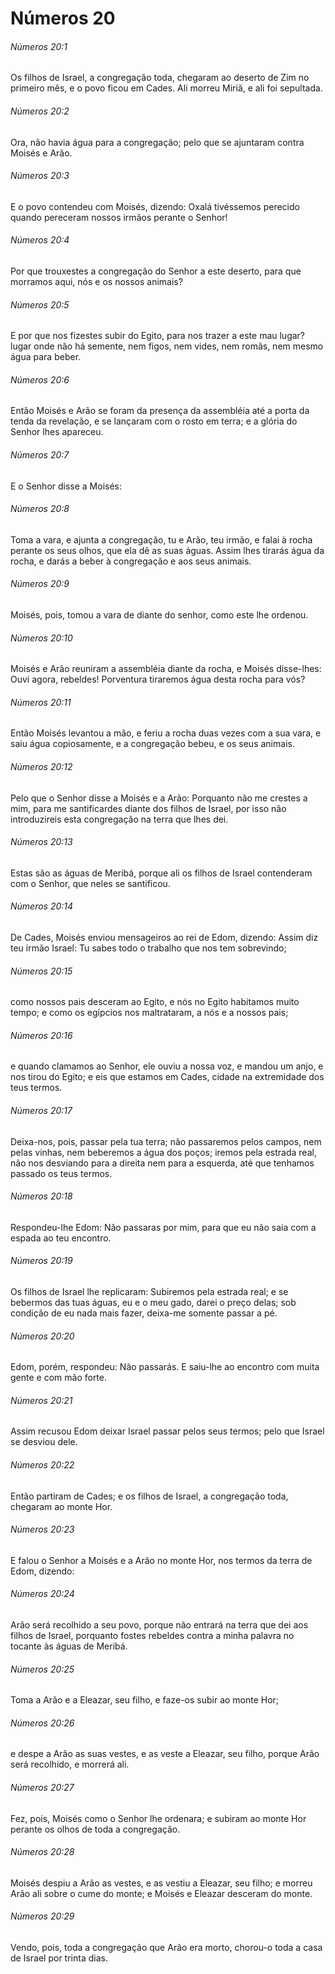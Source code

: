 # Números 20

###### Números 20:1

Os filhos de Israel, a congregação toda, chegaram ao deserto de Zim no primeiro mês, e o povo ficou em Cades. Ali morreu Miriã, e ali foi sepultada.

###### Números 20:2

Ora, não havia água para a congregação; pelo que se ajuntaram contra Moisés e Arão.

###### Números 20:3

E o povo contendeu com Moisés, dizendo: Oxalá tivéssemos perecido quando pereceram nossos irmãos perante o Senhor!

###### Números 20:4

Por que trouxestes a congregação do Senhor a este deserto, para que morramos aqui, nós e os nossos animais?

###### Números 20:5

E por que nos fizestes subir do Egito, para nos trazer a este mau lugar? lugar onde não há semente, nem figos, nem vides, nem romãs, nem mesmo água para beber.

###### Números 20:6

Então Moisés e Arão se foram da presença da assembléia até a porta da tenda da revelação, e se lançaram com o rosto em terra; e a glória do Senhor lhes apareceu.

###### Números 20:7

E o Senhor disse a Moisés:

###### Números 20:8

Toma a vara, e ajunta a congregação, tu e Arão, teu irmão, e falai à rocha perante os seus olhos, que ela dê as suas águas. Assim lhes tirarás água da rocha, e darás a beber à congregação e aos seus animais.

###### Números 20:9

Moisés, pois, tomou a vara de diante do senhor, como este lhe ordenou.

###### Números 20:10

Moisés e Arão reuniram a assembléia diante da rocha, e Moisés disse-lhes: Ouvi agora, rebeldes! Porventura tiraremos água desta rocha para vós?

###### Números 20:11

Então Moisés levantou a mão, e feriu a rocha duas vezes com a sua vara, e saiu água copiosamente, e a congregação bebeu, e os seus animais.

###### Números 20:12

Pelo que o Senhor disse a Moisés e a Arão: Porquanto não me crestes a mim, para me santificardes diante dos filhos de Israel, por isso não introduzireis esta congregação na terra que lhes dei.

###### Números 20:13

Estas são as águas de Meribá, porque ali os filhos de Israel contenderam com o Senhor, que neles se santificou.

###### Números 20:14

De Cades, Moisés enviou mensageiros ao rei de Edom, dizendo: Assim diz teu irmão Israel: Tu sabes todo o trabalho que nos tem sobrevindo;

###### Números 20:15

como nossos pais desceram ao Egito, e nós no Egito habitamos muito tempo; e como os egípcios nos maltrataram, a nós e a nossos pais;

###### Números 20:16

e quando clamamos ao Senhor, ele ouviu a nossa voz, e mandou um anjo, e nos tirou do Egito; e eis que estamos em Cades, cidade na extremidade dos teus termos.

###### Números 20:17

Deixa-nos, pois, passar pela tua terra; não passaremos pelos campos, nem pelas vinhas, nem beberemos a água dos poços; iremos pela estrada real, não nos desviando para a direita nem para a esquerda, até que tenhamos passado os teus termos.

###### Números 20:18

Respondeu-lhe Edom: Não passaras por mim, para que eu não saia com a espada ao teu encontro.

###### Números 20:19

Os filhos de Israel lhe replicaram: Subiremos pela estrada real; e se bebermos das tuas águas, eu e o meu gado, darei o preço delas; sob condição de eu nada mais fazer, deixa-me somente passar a pé.

###### Números 20:20

Edom, porém, respondeu: Não passarás. E saiu-lhe ao encontro com muita gente e com mão forte.

###### Números 20:21

Assim recusou Edom deixar Israel passar pelos seus termos; pelo que Israel se desviou dele.

###### Números 20:22

Então partiram de Cades; e os filhos de Israel, a congregação toda, chegaram ao monte Hor.

###### Números 20:23

E falou o Senhor a Moisés e a Arão no monte Hor, nos termos da terra de Edom, dizendo:

###### Números 20:24

Arão será recolhido a seu povo, porque não entrará na terra que dei aos filhos de Israel, porquanto fostes rebeldes contra a minha palavra no tocante às águas de Meribá.

###### Números 20:25

Toma a Arão e a Eleazar, seu filho, e faze-os subir ao monte Hor;

###### Números 20:26

e despe a Arão as suas vestes, e as veste a Eleazar, seu filho, porque Arão será recolhido, e morrerá ali.

###### Números 20:27

Fez, pois, Moisés como o Senhor lhe ordenara; e subiram ao monte Hor perante os olhos de toda a congregação.

###### Números 20:28

Moisés despiu a Arão as vestes, e as vestiu a Eleazar, seu filho; e morreu Arão ali sobre o cume do monte; e Moisés e Eleazar desceram do monte.

###### Números 20:29

Vendo, pois, toda a congregação que Arão era morto, chorou-o toda a casa de Israel por trinta dias.

